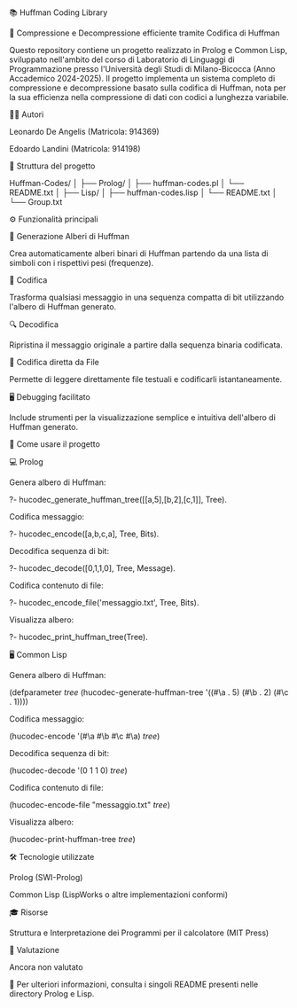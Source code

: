 📚 Huffman Coding Library

🚀 Compressione e Decompressione efficiente tramite Codifica di Huffman

Questo repository contiene un progetto realizzato in Prolog e Common Lisp, sviluppato nell'ambito del corso di Laboratorio di Linguaggi di Programmazione presso l'Università degli Studi di Milano-Bicocca (Anno Accademico 2024-2025). Il progetto implementa un sistema completo di compressione e decompressione basato sulla codifica di Huffman, nota per la sua efficienza nella compressione di dati con codici a lunghezza variabile.

👨‍💻 Autori

Leonardo De Angelis (Matricola: 914369)

Edoardo Landini (Matricola: 914198)

🧩 Struttura del progetto

Huffman-Codes/
│
├── Prolog/
│   ├── huffman-codes.pl
│   └── README.txt
│
├── Lisp/
│   ├── huffman-codes.lisp
│   └── README.txt
│
└── Group.txt

⚙️ Funzionalità principali

🌳 Generazione Alberi di Huffman

Crea automaticamente alberi binari di Huffman partendo da una lista di simboli con i rispettivi pesi (frequenze).

🔢 Codifica

Trasforma qualsiasi messaggio in una sequenza compatta di bit utilizzando l'albero di Huffman generato.

🔍 Decodifica

Ripristina il messaggio originale a partire dalla sequenza binaria codificata.

📂 Codifica diretta da File

Permette di leggere direttamente file testuali e codificarli istantaneamente.

🖥️ Debugging facilitato

Include strumenti per la visualizzazione semplice e intuitiva dell'albero di Huffman generato.

📌 Come usare il progetto

💻 Prolog

Genera albero di Huffman:

?- hucodec_generate_huffman_tree([[a,5],[b,2],[c,1]], Tree).

Codifica messaggio:

?- hucodec_encode([a,b,c,a], Tree, Bits).

Decodifica sequenza di bit:

?- hucodec_decode([0,1,1,0], Tree, Message).

Codifica contenuto di file:

?- hucodec_encode_file('messaggio.txt', Tree, Bits).

Visualizza albero:

?- hucodec_print_huffman_tree(Tree).

🖥️ Common Lisp

Genera albero di Huffman:

(defparameter *tree*
  (hucodec-generate-huffman-tree '((#\a . 5) (#\b . 2) (#\c . 1))))

Codifica messaggio:

(hucodec-encode '(#\a #\b #\c #\a) *tree*)

Decodifica sequenza di bit:

(hucodec-decode '(0 1 1 0) *tree*)

Codifica contenuto di file:

(hucodec-encode-file "messaggio.txt" *tree*)

Visualizza albero:

(hucodec-print-huffman-tree *tree*)

🛠️ Tecnologie utilizzate

Prolog (SWI-Prolog)

Common Lisp (LispWorks o altre implementazioni conformi)

🎓 Risorse

Struttura e Interpretazione dei Programmi per il calcolatore (MIT Press)

🌟 Valutazione

Ancora non valutato

🔗 Per ulteriori informazioni, consulta i singoli README presenti nelle directory Prolog e Lisp.

